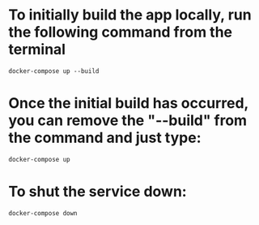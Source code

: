 # To initially build the app locally, run the following command from the terminal

`docker-compose up --build`

# Once the initial build has occurred, you can remove the "--build" from the command and just type:

`docker-compose up`

# To shut the service down:

`docker-compose down`
